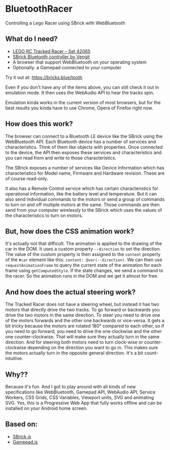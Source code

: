 # BluetoothRacer
Controlling a Lego Racer using SBrick with WebBluetooth


## What do I need?

- [LEGO RC Tracked Racer – Set 42065](https://shop.lego.com/en-GB/RC-Tracked-Racer-42065)
- [SBrick Bluetooth controller by Vengit](https://www.sbrick.com)
- A browser that support WebBluetooth on your operating system
- Optionally: a Gamepad connected to your computer

Try it out at: https://bricks.blue/tooth

Even if you don't have any of the items above, you can still check it out in emulation mode. It then uses the WebAudio API to hear the tracks spin.

Emulation kinda works in the current version of most browsers, but for the best results you kinda have to use Chrome, Opera of Firefox right now.


## How does this work?

The browser can connect to a Bluetooth LE device like the SBrick using the WebBluetooth API. Each Bluetooth device has a number of services and characteristics. Think of them like objects with properties. Once connected to the device, the API then exposes these services and characteristics and you can read from and write to those characteristics. 

The SBrick exposes a number of services like Device Information which has characteristics for Model name, Firmware and Hardware revision. These are of course read-only. 

It also has a Remote Control service which has certain characteristics for operational information, like the battery level and temperature. But it can also send individual commands to the motors or send a group of commands to turn on and off multiple motors at the same. Those commands are then send from your computer wirelessly to the SBrick which uses the values of the characteristics to turn on motors. 

## But, how does the CSS animation work?

It's actually not that difficult. The animation is applied to the drawing of the car in the DOM. It uses a custom property `--direction` to set the direction. The value of the custom property is then assigned to the `content` property of the `#car` element like this: `content: @var(--direction)`. We can then use `requestAnimationFrame` to query the current state of the animation for each frame using `getComputedStyle`. If the state changes, we send a command to the racer. So the animation runs in the DOM and we get it almost for free.

## And how does the actual steering work?

The Tracked Racer does not have a steering wheel, but instead it has two motors that directly drive the two tracks. To go forward or backwards you drive the two motors in the same direction. To steer you need to drive one of the motors forwards and the other one backwards or vice-versa. It gets a bit tricky because the motors are rotated 180° compared to each other, so if you need to go forward, you need to drive the one clockwise and the other one counter-clockwise. That will make sure they actually turn in the same direction. And for steering both motors need to turn clock-wise or counter-clockwise depending on the direction you want to go in. This makes sure the motors actually turn in the opposite general direction. It's a bit count-intuitive.

## Why??

Because it's fun. And I got to play around with all kinds of new specifications like WebBluetooth, Gamepad API, WebAudio API, Service Workers, CSS Grids, CSS Variables, Viewport units, SVG and animating SVG. Yes, this is a Progressive Web App that fully works offline and can be installed on your Android home screen.

## Based on:

- [SBrick.js](https://github.com/360fun/sbrick.js)
- [Gamepad.js](https://github.com/neogeek/gamepad.js)
